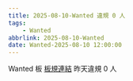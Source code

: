 ```yaml
---
title: 2025-08-10-Wanted 違規 0 人
tags:
    - Wanted
abbrlink: 2025-08-10-Wanted
date: Wanted-2025-08-10 12:00:00
---
```

Wanted 板 [板規連結](https://www.ptt.cc/bbs/Wanted/M.1608829773.A.D3B.html)
昨天違規 0 人
